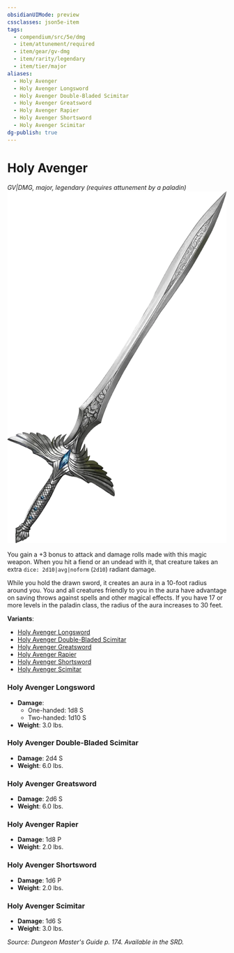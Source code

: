 ```yaml
---
obsidianUIMode: preview
cssclasses: json5e-item
tags:
  - compendium/src/5e/dmg
  - item/attunement/required
  - item/gear/gv-dmg
  - item/rarity/legendary
  - item/tier/major
aliases:
  - Holy Avenger
  - Holy Avenger Longsword
  - Holy Avenger Double-Bladed Scimitar
  - Holy Avenger Greatsword
  - Holy Avenger Rapier
  - Holy Avenger Shortsword
  - Holy Avenger Scimitar
dg-publish: true
---
```

# Holy Avenger
*GV|DMG, major, legendary (requires attunement by a paladin)*  
![](https://raw.githubusercontent.com/5etools-mirror-2/5etools-img/main/items/DMG/Holy%20Avenger.webp#right)  


You gain a +3 bonus to attack and damage rolls made with this magic weapon. When you hit a fiend or an undead with it, that creature takes an extra `dice: 2d10|avg|noform` (`2d10`) radiant damage.

While you hold the drawn sword, it creates an aura in a 10-foot radius around you. You and all creatures friendly to you in the aura have advantage on saving throws against spells and other magical effects. If you have 17 or more levels in the paladin class, the radius of the aura increases to 30 feet.

**Variants**:
- [Holy Avenger Longsword](#Holy%20Avenger%20Longsword)
- [Holy Avenger Double-Bladed Scimitar](#Holy%20Avenger%20Double-Bladed%20Scimitar)
- [Holy Avenger Greatsword](#Holy%20Avenger%20Greatsword)
- [Holy Avenger Rapier](#Holy%20Avenger%20Rapier)
- [Holy Avenger Shortsword](#Holy%20Avenger%20Shortsword)
- [Holy Avenger Scimitar](#Holy%20Avenger%20Scimitar)

### Holy Avenger Longsword

- **Damage**:
  - One-handed: 1d8 S
  - Two-handed: 1d10 S
- **Weight**: 3.0 lbs.

### Holy Avenger Double-Bladed Scimitar

- **Damage**: 2d4 S
- **Weight**: 6.0 lbs.

### Holy Avenger Greatsword

- **Damage**: 2d6 S
- **Weight**: 6.0 lbs.

### Holy Avenger Rapier

- **Damage**: 1d8 P
- **Weight**: 2.0 lbs.

### Holy Avenger Shortsword

- **Damage**: 1d6 P
- **Weight**: 2.0 lbs.

### Holy Avenger Scimitar

- **Damage**: 1d6 S
- **Weight**: 3.0 lbs.


*Source: Dungeon Master's Guide p. 174. Available in the SRD.*